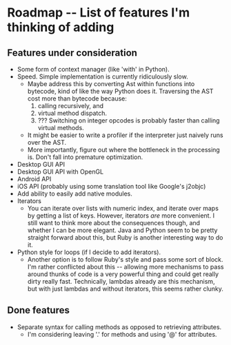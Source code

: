 Roadmap -- List of features I'm thinking of adding
==================================================

Features under consideration
----------------------------

* Some form of context manager (like 'with' in Python).
* Speed. Simple implementation is currently ridiculously slow.
  * Maybe address this by converting Ast within functions into bytecode,
    kind of like the way Python does it.
    Traversing the AST cost more than bytecode because:
      1. calling recursively, and
      2. virtual method dispatch.
      3. ???
    Switching on integer opcodes is probably faster than calling
    virtual methods.
  * It might be easier to write a profiler if the interpreter just naively
    runs over the AST.
  * More importantly, figure out where the bottleneck in the processing is.
    Don't fall into premature optimization.
* Desktop GUI API
* Desktop GUI API with OpenGL
* Android API
* iOS API (probably using some translation tool like Google's j2objc)
* Add ability to easily add native modules.
* Iterators
  * You can iterate over lists with numeric index, and iterate over
    maps by getting a list of keys. However, iterators *are* more
    convenient.
    I still want to think more about the consequences though,
    and whether I can be more elegant.
    Java and Python seem to be pretty straight forward about this,
    but Ruby is another interesting way to do it.
* Python style for loops (if I decide to add iterators).
  * Another option is to follow Ruby's style and pass some sort of block.
    I'm rather conflicted about this -- allowing more mechanisms to pass
    around thunks of code is a very powerful thing and could get really dirty
    really fast.
    Technically, lambdas already are this mechanism, but with just lambdas
    and without iterators, this seems rather clunky.

Done features
-------------

* Separate syntax for calling methods as opposed to retrieving attributes.
  * I'm considering leaving '.' for methods and using '@' for attributes.
